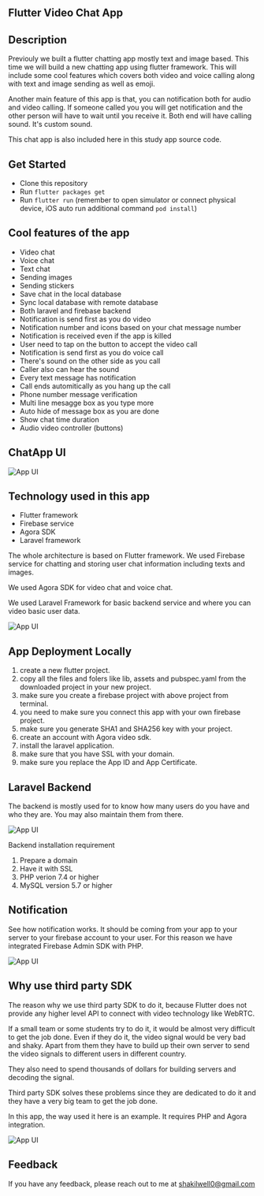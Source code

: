 ## Flutter Video Chat App

## Description

Previouly we built a flutter chatting app mostly text and image based. This time we will build a new chatting app using flutter framework. This will include some cool features which covers both video and voice calling along with text and image sending as well as emoji.

Another main feature of this app is that, you can notification both for audio and video calling. If someone called you you will get notification and the other person will have to wait until you receive it. Both end will have calling sound. It's custom sound.

This chat app is also included here in this study app source code.

## Get Started

*   Clone this repository
*   Run `flutter packages get`
*   Run `flutter run` (remember to open simulator or connect physical device, iOS auto run additional command `pod install`)

## Cool features of the app

* Video chat
* Voice chat
* Text chat
* Sending images 
* Sending stickers
* Save chat in the local database
* Sync local database with remote database
* Both laravel and firebase backend
* Notification is send first as you do video
* Notification number and icons based on your chat message number
* Notification is received even if the app is killed
* User need to tap on the button to accept the video call
* Notification is send first as you do voice call
* There's sound on the other side as you call
* Caller also can hear the sound 
* Every text message has notification
* Call ends automitically as you hang up the call
* Phone number message verification
* Multi line mesagge box as you type more
* Auto hide of message box as you are done
* Show chat time duration
* Audio video controller (buttons)

## ChatApp UI

![App UI](https://user-images.githubusercontent.com/61247278/223838120-25545547-53f8-43ee-a746-6f42b2a7e0ba.jpg)

## Technology used in this app

* Flutter framework
* Firebase service
* Agora SDK
* Laravel framework

The whole architecture is based on Flutter framework. We used Firebase service for chatting and storing user chat information including texts and images. 

We used Agora SDK for video chat and voice chat.

We used Laravel Framework for basic backend service and where you can video basic user data.

![App UI](https://user-images.githubusercontent.com/61247278/223838152-73d318f3-4b65-4d29-8c7c-871ab4f63e29.jpg)

## App Deployment Locally

1. create a new flutter project.
2. copy all the files and folers like lib, assets and pubspec.yaml from the downloaded project in your new project.
3. make sure you create a firebase project with above project from terminal.
4. you need to make sure you connect this app with your own firebase project.
5. make sure you generate SHA1 and SHA256 key with your project.
6. create an account with Agora video sdk.
7. install the laravel application.
8. make sure that you have SSL with your domain.
9. make sure you replace the App ID and App Certificate.

## Laravel Backend

The backend is mostly used for to know how many users do you have and who they are. You may also maintain them from there.

![App UI](https://user-images.githubusercontent.com/61247278/223838032-1b5cb9ca-23a1-4743-91b5-0599f2f3bdd5.png)

Backend installation requirement

1. Prepare a domain
2. Have it with SSL
3. PHP verion 7.4 or higher
4. MySQL version 5.7 or higher

## Notification

See how notification works. It should be coming from your app to your server to your firebase account to your user. For this reason we have integrated Firebase Admin SDK with PHP.

![App UI](https://user-images.githubusercontent.com/61247278/223838091-5acc625f-2a9a-47b6-af18-f95a3c1c772e.jpg)

## Why use third party SDK

The reason why we use third party SDK to do it, because Flutter does not provide any higher level API to connect with video technology like WebRTC.

If a small team or some students try to do it, it would be almost very difficult to get the job done. Even if they do it, the video signal would be very bad and shaky. Apart from them they have to build up their own server to send the video signals to different users in different country.

They also need to spend thousands of dollars for building servers and decoding the signal.

Third party SDK solves these problems since they are dedicated to do it and they have a very big team to get the job done. 

In this app, the way used it here is an example. It requires PHP and Agora integration.

![App UI](https://user-images.githubusercontent.com/61247278/223828037-3080bd0e-3197-435d-b5a2-e63960f7884a.jpg)

## Feedback

If you have any feedback, please reach out to me at shakilwell0@gmail.com
